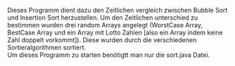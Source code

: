 Dieses Programm dient dazu den Zeitlichen vergleich zwischen Bubble Sort und Insertion Sort herzustellen. Um den Zeitlichen unterschied zu bestimmen wurden drei random Arrays angelegt
(WorstCase Array, BestCase Array und ein Array mit Lotto Zahlen [also ein Array indem keine Zahl doppelt vorkommt]). Diese wurden durch die verschiedenen Sortieralgorithmen sortiert.
<br>
Um dieses Programm zu starten benötigtt man nur die sort.java Datei. 
